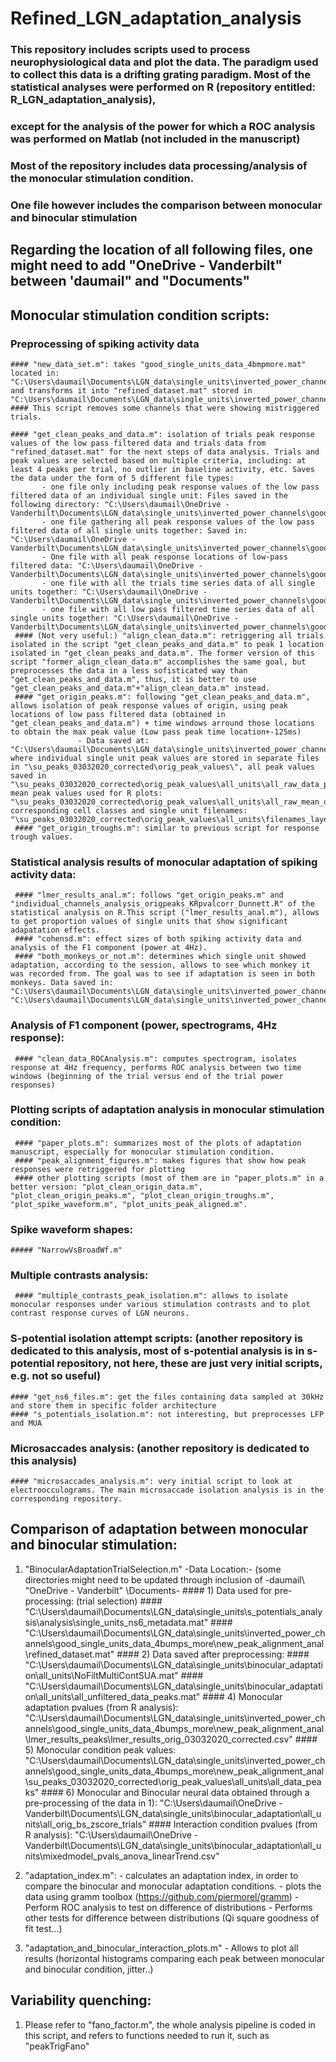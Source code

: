 # Refined_LGN_adaptation_analysis
### This repository includes scripts used to process neurophysiological data and plot the data. The paradigm used to collect this data is a drifting grating paradigm.  Most of the statistical analyses were performed on R (repository entitled: R_LGN_adaptation_analysis), 
### except for the analysis of the power for which a ROC analysis was performed on Matlab (not included in the manuscript)
### Most of the repository includes data processing/analysis of the monocular stimulation condition.
### One file however includes the comparison between monocular and binocular stimulation

## Regarding the location of all following files, one might need to add "OneDrive - Vanderbilt\" between 'daumail\" and "Documents\"
## Monocular stimulation condition scripts:
### Preprocessing of spiking activity data
    #### "new_data_set.m": takes "good_single_units_data_4bmpmore.mat" located in:  "C:\Users\daumail\Documents\LGN_data\single_units\inverted_power_channels\good_single_units_data_4bumps_more\" and transforms it into "refined_dataset.mat" stored in "C:\Users\daumail\Documents\LGN_data\single_units\inverted_power_channels\good_single_units_data_4bumps_more\new_peak_alignment_anal\".
    #### This script removes some channels that were showing mistriggered trials.
    
    #### "get_clean_peaks_and_data.m": isolation of trials peak response values of the low pass filtered data and trials data from "refined_dataset.mat" for the next steps of data analysis. Trials and peak values are selected based on multiple criteria, including: at least 4 peaks per trial, no outlier in baseline activity, etc. Saves the data under the form of 5 different file types: 
		   - one file only including peak response values of the low pass filtered data of an individual single unit: Files saved in the following directory: "C:\Users\daumail\OneDrive - Vanderbilt\Documents\LGN_data\single_units\inverted_power_channels\good_single_units_data_4bumps_more\new_peak_alignment_anal\su_peaks_03032020_corrected\individual_units\"
		   - one file gathering all peak response values of the low pass filtered data of all single units together: Saved in: "C:\Users\daumail\OneDrive - Vanderbilt\Documents\LGN_data\single_units\inverted_power_channels\good_single_units_data_4bumps_more\new_peak_alignment_anal\su_peaks_03032020_corrected\all_units\all_data_peaks.mat"
		   - One file with all peak response locations of low-pass filtered data: "C:\Users\daumail\OneDrive - Vanderbilt\Documents\LGN_data\single_units\inverted_power_channels\good_single_units_data_4bumps_more\new_peak_alignment_anal\su_peaks_03032020_corrected\all_units\clean_SUA_locs.mat"
		   - one file with all the trials time series data of all single units together: "C:\Users\daumail\OneDrive - Vanderbilt\Documents\LGN_data\single_units\inverted_power_channels\good_single_units_data_4bumps_more\new_peak_alignment_anal\su_peaks_03032020_corrected\all_units\clean_origin_sup_50.mat" 
		   - one file with all low pass filtered time series data of all single units together: "C:\Users\daumail\OneDrive - Vanderbilt\Documents\LGN_data\single_units\inverted_power_channels\good_single_units_data_4bumps_more\new_peak_alignment_anal\su_peaks_03032020_corrected\all_units\clean_SUA_sup_50.mat"
     #### (Not very useful:) "align_clean_data.m": retriggering all trials isolated in the script "get_clean_peaks_and_data.m" to peak 1 location isolated in "get_clean_peaks_and_data.m". The former version of this script "former_align_clean_data.m" accomplishes the same goal, but preprocesses the data in a less sofisticated way than "get_clean_peaks_and_data.m", thus, it is better to use "get_clean_peaks_and_data.m"+"align_clean_data.m" instead.
     #### "get_origin_peaks.m": following "get_clean_peaks_and_data.m", allows isolation of peak response values of origin, using peak locations of low pass filtered data (obtained in "get_clean_peaks_and_data.m") + time windows arround those locations to obtain the max peak value (Low pass peak time location+-125ms)
                   - Data saved at: "C:\Users\daumail\Documents\LGN_data\single_units\inverted_power_channels\good_single_units_data_4bumps_more\new_peak_alignment_anal\" where individual single unit peak values are stored in separate files in "\su_peaks_03032020_corrected\orig_peak_values\", all peak values saved in "\su_peaks_03032020_corrected\orig_peak_values\all_units\all_raw_data_peaks.m", mean peak values used for R plots: "\su_peaks_03032020_corrected\orig_peak_values\all_units\all_raw_mean_data_peaks.m", corresponding cell classes and single unit filenames: "\su_peaks_03032020_corrected\orig_peak_values\all_units\filenames_layers.m"
     #### "get_origin_troughs.m": similar to previous script for response trough values.
     
### Statistical analysis results of monocular adaptation of spiking activity data:
     #### "lmer_results_anal.m": follows "get_origin_peaks.m" and "individual_channels_analysis_origpeaks_KRpvalcorr_Dunnett.R" of the statistical analysis on R.This script ("lmer_results_anal.m"), allows to get proportion values of single units that show significant adapatation effects.
     #### "cohensd.m": effect sizes of both spiking activity data and analysis of the F1 component (power at 4Hz).
     #### "both_monkeys_or_not.m": determines which single unit showed adaptation, according to the session, allows to see which monkey it was recorded from. The goal was to see if adaptation is seen in both monkeys. Data saved in: "C:\Users\daumail\Documents\LGN_data\single_units\inverted_power_channels\good_single_units_data_4bumps_more\new_peak_alignment_anal\su_peaks_03032020_corrected\orig_peak_values\all_units\selected_units_filenames.m", "C:\Users\daumail\Documents\LGN_data\single_units\inverted_power_channels\good_single_units_data_4bumps_more\new_peak_alignment_anal\su_peaks_03032020_corrected\orig_peak_values\all_units\selected_units_sessions"
     
     
### Analysis of F1 component (power, spectrograms, 4Hz response):
     #### "clean_data_ROCAnalysis.m": computes spectrogram, isolates response at 4Hz frequency, performs ROC analysis between two time windows (beginning of the trial versus end of the trial power responses)
### Plotting scripts of adaptation analysis in monocular stimulation condition:
     #### "paper_plots.m": summarizes most of the plots of adaptation manuscript, especially for monocular stimulation condition.
     #### "peak_alignment_figures.m": makes figures that show how peak responses were retriggered for plotting
     #### other plotting scripts (most of them are in "paper_plots.m" in a better version: "plot_clean_origin_data.m", "plot_clean_origin_peaks.m", "plot_clean_origin_troughs.m", "plot_spike_waveform.m", "plot_units_peak_aligned.m".

### Spike waveform shapes: 
    ##### "NarrowVsBroadWf.m"

### Multiple contrasts analysis:
     #### "multiple_contrasts_peak_isolation.m": allows to isolate monocular responses under various stimulation contrasts and to plot contrast response curves of LGN neurons.

### S-potential isolation attempt scripts: (another repository is dedicated to this analysis, most of s-potential analysis is in s-potential repository, not here, these are just very initial scripts, e.g. not so useful)
    #### "get_ns6_files.m": get the files containing data sampled at 30kHz and store them in specific folder architecture
    #### "s_potentials_isolation.m": not interesting, but preprocesses LFP and MUA 
### Microsaccades analysis: (another repository is dedicated to this analysis)
    #### "microsaccades_analysis.m": very initial script to look at electroocculograms. The main microsaccade isolation analysis is in the corresponding repository.
    

## Comparison of adaptation between monocular and binocular stimulation:
1) "BinocularAdaptationTrialSelection.m"
       -Data Location:- (some directories might need to be updated through inclusion of -daumail\ "OneDrive - Vanderbilt" \Documents-
       #### 1) Data used for pre-processing: (trial selection)
       #### "C:\Users\daumail\Documents\LGN_data\single_units\s_potentials_analysis\analysis\single_units_ns6_metadata.mat"
       #### "C:\Users\daumail\Documents\LGN_data\single_units\inverted_power_channels\good_single_units_data_4bumps_more\new_peak_alignment_anal\refined_dataset.mat"
       #### 2) Data saved after preprocessing:
       #### "C:\Users\daumail\Documents\LGN_data\single_units\binocular_adaptation\all_units\NoFiltMultiContSUA.mat"
       #### "C:\Users\daumail\Documents\LGN_data\single_units\binocular_adaptation\all_units\all_unfiltered_data_peaks.mat"
       #### 4) Monocular adaptation pvalues (from R analysis): "C:\Users\daumail\Documents\LGN_data\single_units\inverted_power_channels\good_single_units_data_4bumps_more\new_peak_alignment_anal\lmer_results_peaks\lmer_results_orig_03032020_corrected.csv"
       #### 5) Monocular condition peak values: "C:\Users\daumail\Documents\LGN_data\single_units\inverted_power_channels\good_single_units_data_4bumps_more\new_peak_alignment_anal\su_peaks_03032020_corrected\orig_peak_values\all_units\all_data_peaks"
       #### 6) Monocular and Binocular neural data obtained through a pre-processing of the data in 1): 
       "C:\Users\daumail\OneDrive - Vanderbilt\Documents\LGN_data\single_units\binocular_adaptation\all_units\all_orig_bs_zscore_trials"
       #### Interaction condition pvalues (from R analysis):
       "C:\Users\daumail\OneDrive - Vanderbilt\Documents\LGN_data\single_units\binocular_adaptation\all_units\mixedmodel_pvals_anova_linearTrend.csv"
       
2) "adaptation_index.m": 
       - calculates an adaptation index, in order to compare the binocular and monocular adaptation conditions.
       - plots the data using gramm toolbox (https://github.com/piermorel/gramm)
       - Perform ROC analysis to test on difference of distributions
       - Performs other tests for difference between distributions (Qi square goodness of fit test...)
       
3) "adaptation_and_binocular_interaction_plots.m"
       - Allows to plot all results (horizontal histograms comparing each peak between monocular and binocular condition, jitter..)
 
 ## Variability quenching:
 1) Please refer to "fano_factor.m", the whole analysis pipeline is coded in this script, and refers to functions needed to run it, such as "peakTrigFano"
 



